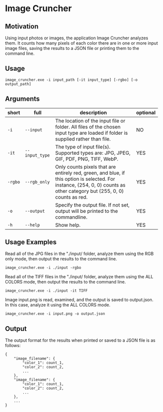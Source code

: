# Image Cruncher
## Motivation
Using input photos or images, the application Image Cruncher analyzes them. It counts how many pixels of each color there are in one or more input image files, saving the results to a JSON file or printing them to the command line.

## Usage
```
image_cruncher.exe -i input_path [-it input_type] [-rgbo] [-o output_path]
```

## Arguments
|short|full|description|optional|
|-|-|-|-|
|`-i`|`--input`|The location of the input file or folder. All files of the chosen input type are loaded if folder is supplied rather than file.|NO|
|`-it`|`--input_type`|The type of input file(s). Supported types are: JPG, JPEG, GIF, PDF, PNG, TIFF, WebP.|YES|
|`-rgbo`|`--rgb_only`|Only counts pixels that are entirely red, green, and blue, if this option is selected. For instance, (254, 0, 0) counts as other category but (255, 0, 0) counts as red.|YES|
|`-o`|`--output`|Specify the output file. If not set, output will be printed to the commandline.|YES|
|`-h`|`--help`|Show help.|YES|


## Usage Examples
Read all of the JPG files in the "./input/ folder, analyze them using the RGB only mode, then output the results to the command line.

```image_cruncher.exe -i ./input -rgbo```

Read all of the TIFF files in the "./input/ folder, analyze them using the ALL COLORS mode, then output the results to the command line.

```image_cruncher.exe -i ./input -it TIFF```

Image input.png is read, examined, and the output is saved to output.json. In this case, analyze it using the ALL COLORS mode.

```image_cruncher.exe -i input.png -o output.json```

## Output
The output format for the results when printed or saved to a JSON file is as follows:
```
{
    "image_filename": {
        "color_1": count_1,
        "color_2": count_2,
        ...
    },
    "image_filename": {
        "color_1": count_1,
        "color_2": count_2,
        ...
    },
    ...
}
```